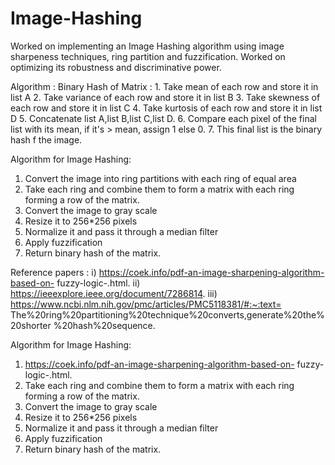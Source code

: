 # Image-Hashing
Worked on implementing an Image Hashing algorithm using image sharpeness techniques, ring partition and fuzzification.
Worked on optimizing its robustness and discriminative power.

Algorithm :
Binary Hash of Matrix :
	1. Take mean of each row and store it in list A
	2. Take variance of each row and store it in list B
	3. Take skewness of each row and store it in list C
	4. Take kurtosis of each row and store it in list D
	5. Concatenate list A,list B,list C,list D.
	6. Compare each pixel of the final list with its mean, if it's > mean, assign 1 else 0.
	7. This final list is the binary hash f the image.

Algorithm for Image Hashing:

1. Convert the image into ring partitions with each ring of equal area
2. Take each ring and combine them to form a matrix with each ring forming 
   a row  of the matrix.
3. Convert the  image to gray scale
4. Resize it to 256*256 pixels
5. Normalize it and pass it through a median filter
6. Apply fuzzification
7. Return binary hash of the matrix.

Reference papers :
i) https://coek.info/pdf-an-image-sharpening-algorithm-based-on-
fuzzy-logic-.html.
ii) https://ieeexplore.ieee.org/document/7286814.
iii) https://www.ncbi.nlm.nih.gov/pmc/articles/PMC5118381/#:~:text=
The%20ring%20partitioning%20technique%20converts,generate%20the%20shorter
%20hash%20sequence.

Algorithm for Image Hashing:

1. https://coek.info/pdf-an-image-sharpening-algorithm-based-on-
fuzzy-logic-.html.
2. Take each ring and combine them to form a matrix with each ring forming 
   a row  of the matrix.
3. Convert the  image to gray scale
4. Resize it to 256*256 pixels
5. Normalize it and pass it through a median filter
6. Apply fuzzification
7. Return binary hash of the matrix.

